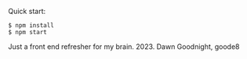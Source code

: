 
Quick start:

```
$ npm install
$ npm start
````

Just a front end refresher for my brain. 2023.
Dawn Goodnight, goode8
